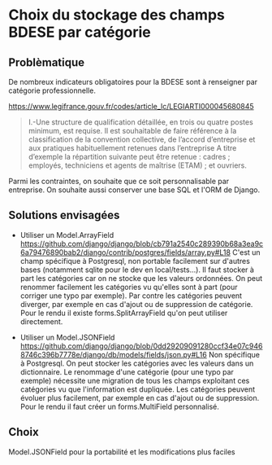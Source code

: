 # Choix du stockage des champs BDESE par catégorie

## Problèmatique

De nombreux indicateurs obligatoires pour la BDESE sont à renseigner par catégorie professionnelle.

https://www.legifrance.gouv.fr/codes/article_lc/LEGIARTI000045680845
> I.-Une structure de qualification détaillée, en trois ou quatre postes minimum, est requise.
> Il est souhaitable de faire référence à la classification de la convention collective, de l’accord d’entreprise et aux pratiques habituellement retenues dans l’entreprise
> A titre d’exemple la répartition suivante peut être retenue : cadres ; employés, techniciens et agents de maîtrise (ETAM) ; et ouvriers.

Parmi les contraintes, on souhaite que ce soit personnalisable par entreprise.
On souhaite aussi conserver une base SQL et l'ORM de Django.

## Solutions envisagées

- Utiliser un Model.ArrayField
https://github.com/django/django/blob/cb791a2540c289390b68a3ea9c6a79476890bab2/django/contrib/postgres/fields/array.py#L18
C'est un champ spécifique à Postgresql, non portable facilement sur d'autres bases (notamment sqlite pour le dev en local/tests...).
Il faut stocker à part les catégories car on ne stocke que les valeurs ordonnées.
On peut renommer facilement les catégories vu qu'elles sont à part (pour corriger une typo par exemple).
Par contre les catégories peuvent diverger, par exemple en cas d'ajout ou de suppression de catégorie.
Pour le rendu il existe forms.SplitArrayField qu'on peut utiliser directement.

- Utiliser un Model.JSONField
https://github.com/django/django/blob/0dd29209091280ccf34e07c9468746c396b7778e/django/db/models/fields/json.py#L16
Non spécifique à Postgresql.
On peut stocker les catégories avec les valeurs dans un dictionnaire.
Le renommage d'une catégorie (pour une typo par exemple) nécessite une migration de tous les champs exploitant ces catégories vu que l'information est dupliquée.
Les catégories peuvent évoluer plus facilement, par exemple en cas d'ajout ou de suppression.
Pour le rendu il faut créer un forms.MultiField personnalisé.

## Choix

Model.JSONField pour la portabilité et les modifications plus faciles
